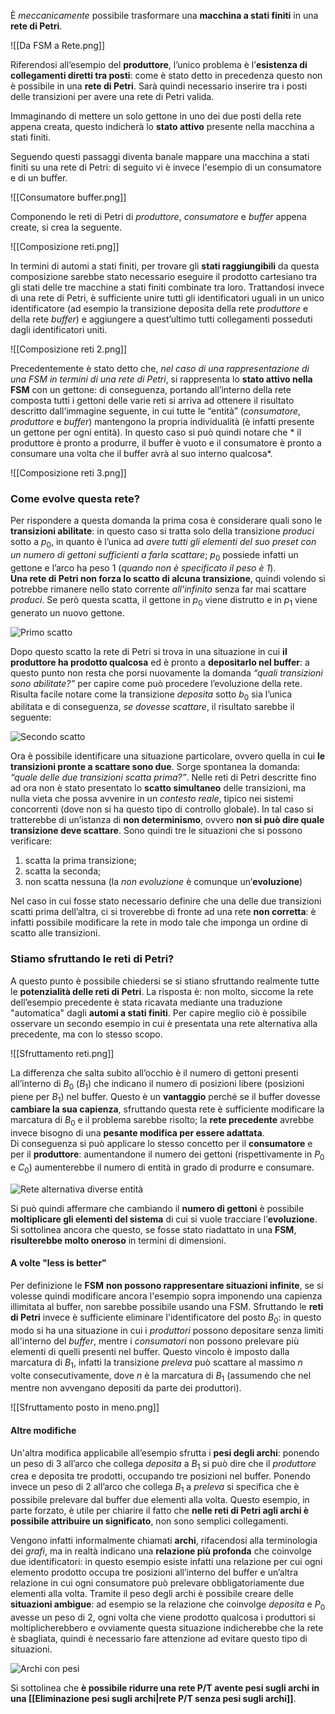 È _meccanicamente_ possibile trasformare una **macchina a stati finiti** in una **rete di Petri**.

![[Da FSM a Rete.png]]

Riferendosi all’esempio del **produttore**, l’unico problema è l’**esistenza di collegamenti diretti tra posti**: come è stato detto in precedenza questo non è possibile in una **rete di Petri**. Sarà quindi necessario inserire tra i posti delle transizioni per avere una rete di Petri valida.

Immaginando di mettere un solo gettone in uno dei due posti della rete appena creata, questo indicherà lo **stato attivo** presente nella macchina a stati finiti.

Seguendo questi passaggi diventa banale mappare una macchina a stati finiti su una rete di Petri: di seguito vi è invece l'esempio di un consumatore e di un buffer.

![[Consumatore buffer.png]]

Componendo le reti di Petri di _produttore_, _consumatore_ e _buffer_ appena create, si crea la seguente.

![[Composizione reti.png]]

In termini di automi a stati finiti, per trovare gli **stati raggiungibili** da questa composizione sarebbe stato necessario eseguire il prodotto cartesiano tra gli stati delle tre macchine a stati finiti combinate tra loro. Trattandosi invece di una rete di Petri, è sufficiente unire tutti gli identificatori uguali in un unico identificatore (ad esempio la transizione deposita della rete _produttore_ e della rete _buffer_) e aggiungere a quest’ultimo tutti collegamenti posseduti dagli identificatori uniti.

![[Composizione reti 2.png]]

Precedentemente è stato detto che, _nel caso di una rappresentazione di una FSM in termini di una rete di Petri_, si rappresenta lo **stato attivo nella FSM** con un gettone: di conseguenza, portando all’interno della rete composta tutti i gettoni delle varie reti si arriva ad ottenere il risultato descritto dall’immagine seguente, in cui tutte le “entità” (_consumatore_, _produttore_ e _buffer_) mantengono la propria individualità (è infatti presente un gettone per ogni entità).
In questo caso si può quindi notare che * il produttore è pronto a produrre, il buffer è vuoto e il consumatore è pronto a consumare una volta che il buffer avrà al suo interno qualcosa*.

![[Composizione reti 3.png]]

### Come evolve questa rete?

Per rispondere a questa domanda la prima cosa è considerare quali sono le **transizioni abilitate**: in questo caso si tratta solo della transizione _produci_ sotto a $p_0$, in quanto è l’unica ad *avere tutti gli elementi del suo preset con un numero di gettoni sufficienti a farla scattare*; $p_0$ possiede infatti un gettone e l’arco ha peso 1 (_quando non è specificato il peso è 1_).  
**Una rete di Petri non forza lo scatto di alcuna transizione**, quindi volendo si potrebbe rimanere nello stato corrente *all’infinito* senza far mai scattare _produci_. Se però questa scatta, il gettone in $p_0$ viene distrutto e in $p_1$ viene generato un nuovo gettone.

![Primo scatto](https://marcobuster.github.io/sweng/assets/14_primo-scatto.png)

Dopo questo scatto la rete di Petri si trova in una situazione in cui **il produttore ha prodotto qualcosa** ed è pronto a **depositarlo nel buffer**: a questo punto non resta che porsi nuovamente la domanda _“quali transizioni sono abilitate?”_ per capire come può procedere l’evoluzione della rete.
Risulta facile notare come la transizione _deposita_ sotto $b_0$ sia l’unica abilitata e di conseguenza, _se dovesse scattare_, il risultato sarebbe il seguente:

![Secondo scatto](https://marcobuster.github.io/sweng/assets/14_secondo-scatto.png)

Ora è possibile identificare una situazione particolare, ovvero quella in cui **le transizioni pronte a scattare sono due**. Sorge spontanea la domanda: _“quale delle due transizioni scatta prima?”_. Nelle reti di Petri descritte fino ad ora non è stato presentato lo **scatto simultaneo** delle transizioni, ma nulla vieta che possa avvenire in un *contesto reale*, tipico nei sistemi concorrenti (dove non si ha questo tipo di controllo globale). In tal caso si tratterebbe di un’istanza di **non determinismo**, ovvero **non si può dire quale transizione deve scattare**. 
Sono quindi tre le situazioni che si possono verificare:
1. scatta la prima transizione;
2. scatta la seconda;
3. non scatta nessuna (la _non evoluzione_ è comunque un’**evoluzione**)

Nel caso in cui fosse stato necessario definire che una delle due transizioni scatti prima dell’altra, ci si troverebbe di fronte ad una rete **non corretta**: è infatti possibile modificare la rete in modo tale che imponga un ordine di scatto alle transizioni.


### Stiamo sfruttando le reti di Petri?

A questo punto è possibile chiedersi se si stiano sfruttando realmente tutte le **potenzialità delle reti di Petri**. La risposta è: non molto, siccome la rete dell’esempio precedente è stata ricavata mediante una traduzione "automatica" dagli **automi a stati finiti**. Per capire meglio ciò è possibile osservare un secondo esempio in cui è presentata una rete alternativa alla precedente, ma con lo stesso scopo.

![[Sfruttamento reti.png]]

La differenza che salta subito all’occhio è il numero di gettoni presenti all’interno di $B_0$ ($B_1$) che indicano il numero di posizioni libere (posizioni piene per $B_1$) nel buffer. Questo è un **vantaggio** perché se il buffer dovesse **cambiare la sua capienza**, sfruttando questa rete è sufficiente modificare la marcatura di $B_0$ e il problema sarebbe risolto; la **rete precedente** avrebbe invece bisogno di una **pesante modifica per essere adattata**.  
Di conseguenza si può applicare lo stesso concetto per il **consumatore** e per il **produttore**: aumentandone il numero dei gettoni (rispettivamente in $P_0$ e $C_0$) aumenterebbe il numero di entità in grado di produrre e consumare.

![Rete alternativa diverse entità](https://marcobuster.github.io/sweng/assets/14_rete-alternativa-diverse-entita.png)

Si può quindi affermare che cambiando il **numero di gettoni** è possibile **moltiplicare gli elementi del sistema** di cui si vuole tracciare l’**evoluzione**. Si sottolinea ancora che questo, se fosse stato riadattato in una **FSM**, **risulterebbe molto oneroso** in termini di dimensioni.

#### A volte "less is better"

Per definizione le **FSM** **non possono rappresentare situazioni infinite**, se si volesse quindi modificare ancora l'esempio sopra imponendo una capienza illimitata al buffer, non sarebbe possibile usando una FSM.
Sfruttando le **reti di Petri** invece è sufficiente eliminare l'identificatore del posto $B_0$: in questo modo si ha una situazione in cui i *produttori* possono depositare senza limiti all'interno del *buffer*, mentre i *consumatori* non possono prelevare più elementi di quelli presenti nel buffer. Questo vincolo è imposto dalla marcatura di $B_1$, infatti la transizione *preleva* può scattare al massimo $n$ volte consecutivamente, dove $n$ è la marcatura di $B_1$ (assumendo che nel mentre non avvengano depositi da parte dei produttori).

![[Sfruttamento posto in meno.png]]

#### Altre modifiche

Un'altra modifica applicabile all’esempio sfrutta i **pesi degli archi**: ponendo un peso di $3$ all’arco che collega _deposita_ a $B_1$ si può dire che il *produttore* crea e deposita tre prodotti, occupando tre posizioni nel buffer. Ponendo invece un peso di $2$ all’arco che collega $B_1$ a _preleva_ si specifica che è possibile prelevare dal buffer due elementi alla volta. Questo esempio, in parte forzato, è utile per chiarire il fatto che **nelle reti di Petri agli archi è possibile attribuire un significato**, non sono semplici collegamenti.

Vengono infatti informalmente chiamati **archi**, rifacendosi alla terminologia dei *grafi*, ma in realtà indicano una **relazione più profonda** che coinvolge due identificatori: in questo esempio esiste infatti una relazione per cui ogni elemento prodotto occupa tre posizioni all’interno del buffer e un’altra relazione in cui ogni consumatore può prelevare obbligatoriamente due elementi alla volta. 
Tramite il peso degli archi è possibile creare delle **situazioni ambigue**: ad esempio se la relazione che coinvolge _deposita_ e $P_0$ avesse un peso di $2$, ogni volta che viene prodotto qualcosa i produttori si moltiplicherebbero e ovviamente questa situazione indicherebbe che la rete è sbagliata, quindi è necessario fare attenzione ad evitare questo tipo di situazioni.

![Archi con pesi](https://marcobuster.github.io/sweng/assets/14_archi-con-pesi.png)

Si sottolinea che **è possibile ridurre una rete P/T avente pesi sugli archi in una [[Eliminazione pesi sugli archi|rete P/T senza pesi sugli archi]]**.